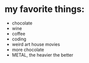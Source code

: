 # my favorite things:
- chocolate
- wine
- coffee
- coding
- weird art house movies
- more chocolate 
- METAL, the heavier the better

